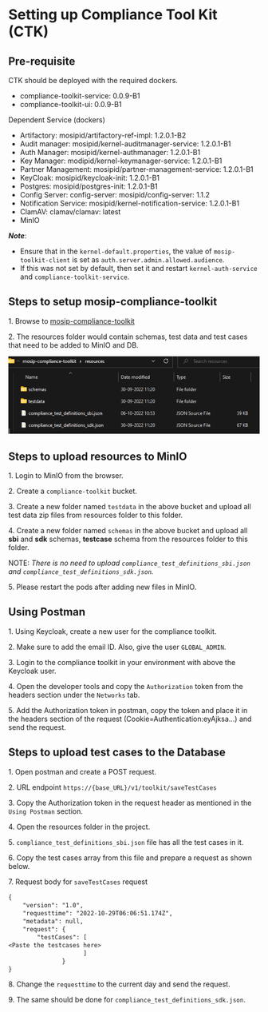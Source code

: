 # Setting up Compliance Tool Kit (CTK)

## Pre-requisite

CTK should be deployed with the required dockers.

* compliance-toolkit-service: 0.0.9-B1
* compliance-toolkit-ui: 0.0.9-B1

Dependent Service (dockers)
* Artifactory: mosipid/artifactory-ref-impl: 1.2.0.1-B2
* Audit manager: mosipid/kernel-auditmanager-service: 1.2.0.1-B1
* Auth Manager: mosipid/kernel-authmanager: 1.2.0.1-B1
* Key Manager: modipid/kernel-keymanager-service: 1.2.0.1-B1
* Partner Management: mosipid/partner-management-service: 1.2.0.1-B1
* KeyCloak: mosipid/keycloak-init: 1.2.0.1-B1
* Postgres: mosipid/postgres-init: 1.2.0.1-B1
* Config Server: config-server: mosipid/config-server: 1.1.2
* Notification Service: mosipid/kernel-notification-service: 1.2.0.1-B1
* ClamAV: clamav/clamav: latest
* MinIO

_**Note**_: 
* Ensure that in the `kernel-default.properties`, the value of `mosip-toolkit-client` is set as `auth.server.admin.allowed.audience`. 
* If this was not set by default, then set it and restart `kernel-auth-service` and `compliance-toolkit-service`.

## Steps to setup mosip-compliance-toolkit

1\.	Browse to [mosip-compliance-toolkit](https://github.com/mosip-compliance-toolkit.git)
       
2\. The resources folder would contain schemas, test data and test cases that need to be added to MinIO and DB.
  
![](_images/ctk-resources-folder.png)
   
## Steps to upload resources to MinIO
   
1\. Login to MinIO from the browser.
    
2\. Create a `compliance-toolkit` bucket.
    
3\. Create a new folder named `testdata` in the above bucket and upload all test data zip files from resources folder to this folder.
    
4\. Create a new folder named `schemas` in the above bucket and upload all **sbi** and **sdk** schemas, **testcase** schema from the resources folder to this folder.

NOTE: _There is no need to upload `compliance_test_definitions_sbi.json` and `compliance_test_definitions_sdk.json`._

5\. Please restart the pods after adding new files in MinIO.
   
## Using Postman
   
1\. Using Keycloak, create a new user for the compliance toolkit.
 
2\. Make sure to add the email ID. Also, give the user `GLOBAL_ADMIN`.

3\. Login to the compliance toolkit in your environment with above the Keycloak user.

4\. Open the developer tools and copy the `Authorization` token from the headers section under the `Networks` tab.
         
5\. Add the Authorization token in postman, copy the token and place it in the headers section of the request (Cookie=Authentication:eyAjksa...) and send the request.
    
     
 ## Steps to upload test cases to the Database
        
1\.	Open postman and create a POST request.
        
2\.	URL endpoint `https://{base_URL}/v1/toolkit/saveTestCases`
        
3\.	Copy the Authorization token in the request header as mentioned in the `Using Postman` section.
        
4\.	Open the resources folder in the project.
        
5\.	`compliance_test_definitions_sbi.json` file has all the test cases in it.
        
6\.	Copy the test cases array from this file and prepare a request as shown below.
        
7\.	Request body for `saveTestCases` request 
        
```jsonc  
{
    "version": "1.0",
    "requesttime": "2022-10-29T06:06:51.174Z",
    "metadata": null,
    "request": {
        "testCases": [
<Paste the testcases here>
                     ]
               }
}
```
8\. Change the `requesttime` to the current day and send the request.

9\. The same should be done for `compliance_test_definitions_sdk.json`.
